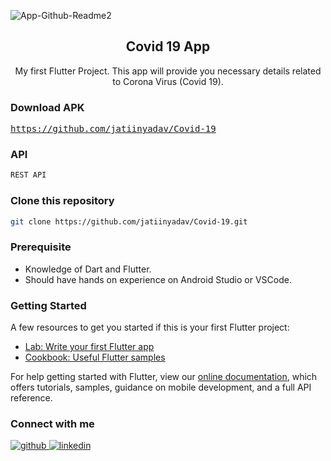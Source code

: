 ![App-Github-Readme2](https://user-images.githubusercontent.com/73248007/121588251-53aee800-ca53-11eb-84b9-45032d5ce8ca.png)

<div align="center">
  <h2 align = "center">Covid 19 App</h2>

  <p align = "center"> My first Flutter Project. This app will provide you necessary details related to Corona Virus (Covid 19). </p>
</div>

### Download APK
<pre><a href="https://github.com/jatiinyadav/Covid-19">https://github.com/jatiinyadav/Covid-19</a></pre>

### API
```bash
REST API
```


### Clone this repository
```bash
git clone https://github.com/jatiinyadav/Covid-19.git
```

### Prerequisite

- Knowledge of Dart and Flutter.
- Should have hands on experience on Android Studio or VSCode.

### Getting Started

A few resources to get you started if this is your first Flutter project:

- [Lab: Write your first Flutter app](https://flutter.dev/docs/get-started/codelab)
- [Cookbook: Useful Flutter samples](https://flutter.dev/docs/cookbook)

For help getting started with Flutter, view our
[online documentation](https://flutter.dev/docs), which offers tutorials,
samples, guidance on mobile development, and a full API reference.

### Connect with me


<div align="left">
<a href="https://github.com/jatiinyadav" target="_blank">
<img src=https://img.shields.io/badge/github-%2324292e.svg?&style=for-the-badge&logo=github&logoColor=white alt=github style="margin-bottom: 5px;" />
</a>
<a href="https://www.linkedin.com/in/jatiinyadav/" target="_blank">
<img src=https://img.shields.io/badge/linkedin-%231E77B5.svg?&style=for-the-badge&logo=linkedin&logoColor=white alt=linkedin style="margin-bottom: 5px;" />
</a>
</div>
